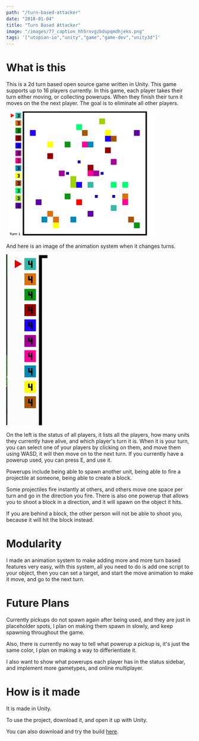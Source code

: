 ```yaml
---
path: "/turn-based-attacker"
date: "2018-01-04"
title: "Turn Based Attacker"
image: "/images/77_caption_hh5rnvgzbdupqmdhjeks.png"
tags: '["utopian-io","unity","game","game-dev","unity3d"]'
---
```


# What is this

This is a 2d turn based open source game written in Unity. This game supports up to 16 players currently. In this game, each player takes their turn either moving, or collecting powerups. When they finish their turn it moves on the the next player. The goal is to eliminate all other players.

![screenshot.png](./images/hh5rnvgzbdupqmdhjeks.png)

And here is an image of the animation system when it changes turns.

![screenshot.png](./images/turn_based_turn_changing.gif)

On the left is the status of all players, it lists all the players, how many units they currently have alive, and which player's turn it is. When it is your turn, you can select one of your players by clicking on them, and move them using WASD, it will then move on to the next turn. If you currently have a powerup used, you can press E, and use it.

Powerups include being able to spawn another unit, being able to fire a projectile at someone, being able to create a block.

Some projectiles fire instantly at others, and others move one space per turn and go in the direction you fire. There is also one powerup that allows you to shoot a block in a direction, and it will spawn on the object it hits.

If you are behind a block, the other person will not be able to shoot you, because it will hit the block instead.

# Modularity

I made an animation system to make adding more and more turn based features very easy, with this system, all you need to do is add one script to your object, then you can set a target, and start the move animation to make it move, and go to the next turn.

# Future Plans

Currently pickups do not spawn again after being used, and they are just in placeholder spots, I plan on making them spawn in slowly, and keep spawning throughout the game.

Also, there is currently no way to tell what powerup a pickup is, it's just the same color, I plan on making a way to differientiate it.

I also want to show what powerups each player has in the status sidebar, and implement more gametypes, and online multiplayer.

# How is it made

It is made in Unity.

To use the project, download it, and open it up with Unity.

You can also download and try the build [here](https://github.com/ajayyy/FinalProject/releases/).



